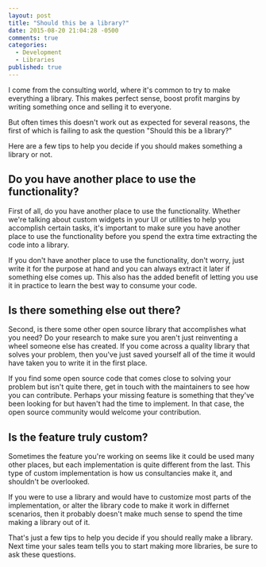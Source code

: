 ```yaml
---
layout: post
title: "Should this be a library?"
date: 2015-08-20 21:04:28 -0500
comments: true
categories: 
  - Development
  - Libraries
published: true
---
```

I come from the consulting world, where it's common to try to make everything a library.  This makes perfect sense, boost profit margins by writing something once and selling it to everyone.

But often times this doesn't work out as expected for several reasons, the first of which is failing to ask the question "Should this be a library?"

Here are a few tips to help you decide if you should makes something a library or not.

<!-- more -->

## Do you have another place to use the functionality?

First of all, do you have another place to use the functionality.  Whether we're talking about custom widgets in your UI or utilities to help you accomplish certain tasks, it's important to make sure you have another place to use the functionality before you spend the extra time extracting the code into a library.

If you don't have another place to use the functionality, don't worry, just write it for the purpose at hand and you can always extract it later if something else comes up.  This also has the added benefit of letting you use it in practice to learn the best way to consume your code.

## Is there something else out there?

Second, is there some other open source library that accomplishes what you need?  Do your research to make sure you aren't just reinventing a wheel someone else has created.  If you come across a quality library that solves your problem, then you've just saved yourself all of the time it would have taken you to write it in the first place.

If you find some open source code that comes close to solving your problem but isn't quite there, get in touch with the maintainers to see how you can contribute.  Perhaps your missing feature is something that they've been looking for but haven't had the time to implement.  In that case, the open source community would welcome your contribution.

## Is the feature truly custom?

Sometimes the feature you're working on seems like it could be used many other places, but each implementation is quite different from the last.  This type of custom implementation is how us consultancies make it, and shouldn't be overlooked.

If you were to use a library and would have to customize most parts of the implementation, or alter the library code to make it work in differnet scenarios, then it probably doesn't make much sense to spend the time making a library out of it.

That's just a few tips to help you decide if you should really make a library.  Next time your sales team tells you to start making more libraries, be sure to ask these questions.